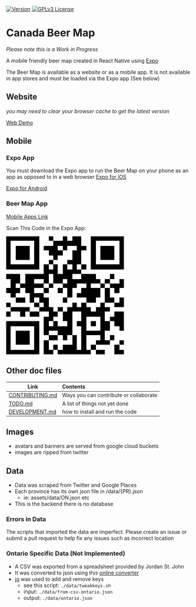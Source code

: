 [![Version](https://img.shields.io/badge/VERSION-0.3-BLUE)](https://img.shields.io/badge/VERSION-0.2-BLUE) [![GPLv3 License](https://img.shields.io/badge/License-GPL%20v3-yellow.svg)](https://www.gnu.org/licenses/gpl-3.0.txt)
# Canada Beer Map

*Please note this is a Work in Progress*

A mobile friendly beer map created in React Native using [Expo](https://expo.io/)

The Beer Map is available as a website or as a mobile app. It is not available in app stores and must be loaded via the Expo app (See below)

## Website

*you may need to clear your browser cache to get the latest version*

[Web Demo](https://beerify.github.io/map/)

## Mobile

### Expo App

You must download the Expo app to run the Beer Map on your phone as an app as opposed to in a web browser
[Expo for iOS](https://itunes.apple.com/app/apple-store/id982107779)

[Expo for Android](https://play.google.com/store/apps/details?id=host.exp.exponent&referrer=www)

### Beer Map App

[Mobile Apps Link](https://expo.io/@beerify/map)

Scan This Code in the Expo App:

![qr](https://github.com/beerify/map/blob/master/expo.png)

## Other doc files
| Link      |       Contents |
|----------|:-------------|
| [CONTRIBUTING.md](https://github.com/beerify/map/blob/master/CONTRIBUTING.md) | Ways you can contribute or collaborate |
| [TODO.md](https://github.com/beerify/map/blob/master/TODO.md)  | A list of things not yet done   |
| [DEVELOPMENT.md](https://github.com/beerify/map/blob/master/DEVELOPMENT.md)  | how to install and run the code|

## Images
- avatars and banners are served from google cloud buckets
- images are ripped from twitter

## Data
- Data was scraped from Twitter and Google Places
- Each province has its own json file in /data/{PR}.json
  - ie: assets/data/ON.json etc
- This is the backend there is no database

### Errors in Data
The scripts that imported the data are imperfect. Please create an issue or submit a pull request to help fix any issues such as incorrect location

### Ontario Specific Data (Not Implemented)
- A CSV was exported from a spreadsheet provided by Jordan St. John
- It was converted to json using this [online converter](https://csvjson.com/csv2json)
- [jq](https://github.com/stedolan/jq/wiki/Installation) was used to add and remove keys
  - see this script: `./data/tweakkeys.sh`
  - input: `./data/from-csv-ontario.json`
  - output: `./data/ontario.json`
